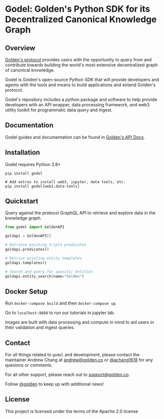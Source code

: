 # Godel: Golden's Python SDK for its Decentralized Canonical Knowledge Graph

## Overview

[Golden's protocol](https://golden.xyz/) provides users with the opportunity to query from and contribute towards building the world's most extensive decentralized graph of canonical knowledge.

Godel is Golden's open-source Python SDK that will provide developers and agents with the tools and means to build applications and extend Golden's protocol.

Godel's repository includes a python package and software to help provide developers with an API wrapper, data processing framework, and web3 utility toolkit for programmatic data query and ingest.

## Documentation

Godel guides and documentation can be found in [Golden's API Docs](htts://docs.golden.xyz).

## Installation

Godel requires Python 3.8+

```
pip install godel

# Add extras to install web3, jupyter, data tools, etc.
pip install godel[web3,data-tools]
```

## Quickstart

Query against the protocol GraphQL API to retrieve and explore data in the knowledge graph.

```python
from godel import GoldenAPI

goldapi = GoldenAPI()

# Retrieve existing triple predicates
goldapi.predicates()

# Retrive existing entity templates 
goldapi.templates()

# Search and query for specific entities
goldapi.entity_search(name="Golden")
```

## Docker Setup

Run `docker-compose build` and then `docker-compose up`.

Go to `localhost:8888` to run our tutorials in jupyter lab.

Images are built with data processing and compute in mind to aid users in their validation and ingest queries.

## Contact

For all things related to `godel` and development, please contact the maintainer Andrew Chang at andrew@golden.co or [@achang1618](https://twitter.com/achang1618) for any quesions or comments.

For all other support, please reach out to support@golden.co.

Follow [@golden](https://twitter.com/Golden) to keep up with additional news!

## License

This project is licensed under the terms of the Apache 2.0 license